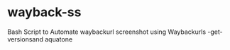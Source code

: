 # wayback-ss

Bash Script to Automate waybackurl screenshot using Waybackurls -get-versionsand aquatone 
